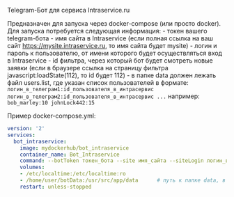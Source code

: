 Telegram-Бот для сервиса Intraservice.ru

Предназначен для запуска через docker-compose (или просто docker).
Для запуска потребуется следующая информация:
    - токен вашего telegram-бота
    - имя сайта в Intraservice (если полная ссылка на ваш сайт https://mysite.intraservice.ru, то имя сайта будет mysite)
    - логин и пароль к пользователю, от имени которого будет осуществляться вход в Intraservice
    - id фильтра, через который бот будет смотреть новые заявки (если в браузере ссылка на страницу фильтра javascript:loadState(112), то id будет 112)
    - в папке data должен лежать файл users.list, где указан список пользователей в формате:
        ```
        логин_в_телеграм1:id_пользователя_в_интрасервис
        логин_в_телеграм2:id_пользователя_в_интрасервис
        ...
        ```
        например:
            ```
            bob_marley:10
            johnLock442:15
            ```


Пример docker-compose.yml:

```yml
version: '2'
services:
  bot_intraservice:
    image: mydockerhub/bot_intraservice
    container_name: Bot_Intraservice
    command: --botToken токен_бота --site имя_сайта --siteLogin логин_в_интрасервис --sitePass пароль_в_интрасервис --filterId ид_фильтра
    volumes:
    - /etc/localtime:/etc/localtime:ro
    - /home/user/botData:/usr/src/app/data      # путь к папке data, в /home/user/botData положить файл users.list
    restart: unless-stopped
```
